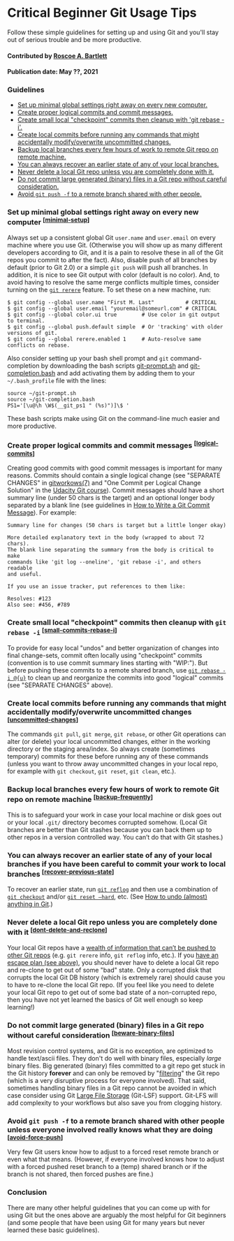 # Critical Beginner Git Usage Tips

<!-- deck text start -->
Follow these simple guidelines for setting up and using Git and you'll stay out of serious trouble and be more productive.
<!-- deck text end --> 

#### Contributed by [Roscoe A. Bartlett](https://bartlettroscoe.github.io/ "Roscoe A. Bartlett")
#### Publication date: May ??, 2021

<a name="guidelines"></a>

### Guidelines

* [Set up minimal global settings right away on every new computer.](#minimal-setup)
* [Create proper logical commits and commit messages.](#logical-commits)
* [Create small local "checkpoint" commits then cleanup with 'git rebase -i'.](#small-commits-rebase-i)
* [Create local commits before running any commands that might accidentally modify/overwrite uncommitted changes.](#uncommitted-changes)
* [Backup local branches every few hours of work to remote Git repo on remote machine.](#backup-frequently)
* [You can always recover an earlier state of any of your local branches.](#recover-previous-state)
* [Never delete a local Git repo unless you are completely done with it.](#dont-delete-and-reclone)
* [Do not commit large generated (binary) files in a Git repo without careful consideration.](#beware-binary-files)
* [Avoid `git push -f` to a remote branch shared with other people.](#avoid-force-push)


<a name="minimal-setup"></a>

### Set up minimal global settings right away on every new computer <sup>[[minimal-setup](#minimal-setup)]</sup>

Always set up a consistent global Git `user.name` and `user.email` on every machine where you use Git.
(Otherwise you will show up as many different developers according to Git, and it is a pain to resolve these in all of the Git repos you commit to after the fact).
Also, disable push of all branches by default (prior to Git 2.0) or a simple `git push` will push all branches.
In addition, it is nice to see Git output with color (default is no color).
And, to avoid having to resolve the same merge conflicts multiple times, consider turning on the [`git rerere`](https://git-scm.com/docs/git-rerere) feature.
To set these on a new machine, run:

```
$ git config --global user.name "First M. Last"          # CRITICAL
$ git config --global user.email "youremail@someurl.com" # CRITICAL
$ git config --global color.ui true        # Use color in git output to terminal.
$ git config --global push.default simple  # Or 'tracking' with older versions of git.
$ git config --global rerere.enabled 1     # Auto-resolve same conflicts on rebase.
```

Also consider setting up your bash shell prompt and `git` command-completion by downloading the bash scripts [git-prompt.sh](https://raw.githubusercontent.com/git/git/master/contrib/completion/git-prompt.sh) and [git-completion.bash](https://raw.githubusercontent.com/git/git/master/contrib/completion/git-completion.bash) and add activating them by adding them to your `~/.bash_profile` file with the lines:

``` 
source ~/git-prompt.sh
source ~/git-completion.bash
PS1='[\u@\h \W$(__git_ps1 " (%s)")]\$ '
```

These bash scripts make using Git on the command-line much easier and more productive.


<a name="logical-commits"></a>

### Create proper logical commits and commit messages <sup>[[logical-commits](#logical-commits)]</sup>

Creating good commits with good commit messages is important for many reasons.
Commits should contain a single logical change (see "SEPARATE CHANGES" in [gitworkows(7)](https://www.kernel.org/pub/software/scm/git/docs/gitworkflows.html) and "One Commit per Logical Change Solution" in the [Udacity Git course](https://www.udacity.com/course/version-control-with-git--ud123)).
Commit messages should have a short summary line (under 50 chars is the target) and an optional longer body separated by a blank line (see guidelines in [How to Write a Git Commit Message](https://chris.beams.io/posts/git-commit/)).
For example:

```
Summary line for changes (50 chars is target but a little longer okay)

More detailed explanatory text in the body (wrapped to about 72 chars).
The blank line separating the summary from the body is critical to make
commands like 'git log --oneline', 'git rebase -i', and others readable
and useful.

If you use an issue tracker, put references to them like:

Resolves: #123
Also see: #456, #789
```


<a name="small-commits-rebase-i"></a>

### Create small local "checkpoint" commits then cleanup with `git rebase -i` <sup>[[small-commits-rebase-i](#small-commits-rebase-i)]</sup>

To provide for easy local "undos" and better organization of changes into final change-sets, commit often locally using "checkpoint" commits (convention is to use commit summary lines starting with "WIP:").
But before pushing these commits to a remote shared branch, use [`git rebase -i @{u}`](https://www.atlassian.com/git/tutorials/rewriting-history#git-rebase-i) to clean up and reorganize the commits into good "logical" commits (see "SEPARATE CHANGES" above).


<a name="uncommitted-changes"></a>

### Create local commits before running any commands that might accidentally modify/overwrite uncommitted changes <sup>[[uncommitted-changes](#uncommitted-changes)]</sup>

The commands `git pull`, `git merge`, `git rebase`, or other Git operations can alter (or
delete) your local uncommitted changes, either in the working directory or the staging
area/index.
So always create (sometimes temporary) commits for these before running any of these commands (unless you want to throw away uncommitted changes in your local repo, for example with `git checkout`, `git reset`, `git clean`, etc.).


<a name="backup-frequently"></a>

### Backup local branches every few hours of work to remote Git repo on remote machine <sup>[[backup-frequently](#backup-frequently)]</sup>

This is to safeguard your work in case your local machine or disk goes out or your local `.git/` directory becomes corrupted somehow.
(Local Git branches are better than Git stashes because you can back them up to other repos in a version controlled way.
You can’t do that with Git stashes.)


<a name="recover-previous-state"></a>

###  You can always recover an earlier state of any of your local branches if you have been careful to commit your work to local branches <sup>[[recover-previous-state](#recover-previous-state)]</sup>

To recover an earlier state, run [`git reflog`](https://git-scm.com/book/en/v2/Git-Internals-Maintenance-and-Data-Recovery) and then use a combination of [`git checkout`](http://marklodato.github.io/visual-git-guide/index-en.html#checkout) and/or [`git reset –hard`](http://marklodato.github.io/visual-git-guide/index-en.html#reset), etc.
(See [How to undo (almost) anything in Git](https://github.blog/2015-06-08-how-to-undo-almost-anything-with-git/#redo-after-undo-local).)


<a name="dont-delete-and-reclone"></a>

### Never delete a local Git repo unless you are completely done with it <sup>[[dont-delete-and-reclone](#dont-delete-and-reclone)]</sup>

Your local Git repos have a [wealth of information that can’t be pushed to other Git repos](https://www.cs.cmu.edu/~davide/howto/git_lose.html) (e.g. `git rerere` info, `git reflog` info, etc.).
If you [have an escape plan (see above)](#recover-previous-state), you should never have to delete a local Git repo and re-clone to get out of some "bad" state.
Only a corrupted disk that corrupts the local Git DB history (which is extremely rare) should cause you to have to re-clone the local Git repo.
(If you feel like you need to delete your local Git repo to get out of some bad state of a non-corrupted repo, then you have not yet learned the basics of Git well enough so keep learning!)


<a name="beware-binary-files"></a>

### Do not commit large generated (binary) files in a Git repo without careful consideration <sup>[[beware-binary-files](#beware-binary-files)]</sup>

Most revision control systems, and Git is no exception, are optimized to handle text/ascii files.
They don't do well with binary files, especially *large* binary files.
Big generated (binary) files committed to a git repo get stuck in the Git history **forever** and can only be removed by "[filtering](https://git-scm.com/book/en/v2/Git-Tools-Rewriting-History)" the Git repo (which is a very disruptive process for everyone involved).
That said, sometimes handling binary files in a Git repo cannot be avoided in which case consider using Git [Large File Storage](https://git-lfs.github.com/) (Git-LSF) support.
Git-LFS will add complexity to your workflows but also save you from clogging history.


<a name="avoid-force-push"></a>

### Avoid `git push -f` to a remote branch shared with other people unless everyone involved really knows what they are doing <sup>[[avoid-force-push](#avoid-force-push)]</sup>

Very few Git users know how to adjust to a forced reset remote branch or even what that means.
(However, if everyone involved knows how to adjust with a forced pushed reset branch to a (temp) shared branch or if the branch is not shared, then forced pushes are fine.)


### Conclusion

There are many other helpful guidelines that you can come up with for using Git but the ones above are arguably the most helpful for Git beginners (and some people that have been using Git for many years but never learned these basic guidelines).

<!---
 Publish: preview
 Pinned: no
 Topics: revision control, development tools
 RSS update: 2021-05-??
 --->
